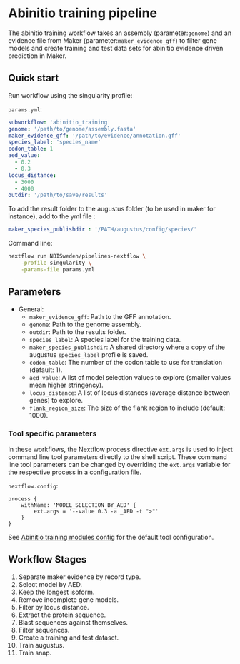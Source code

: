 # Abinitio training pipeline

The abinitio training workflow takes an assembly (parameter:`genome`) and
an evidence file from Maker (parameter:`maker_evidence_gff`) to filter
gene models and create training and test data sets for abinitio evidence
driven prediction in Maker.

## Quick start

Run workflow using the singularity profile:

`params.yml`:

```yml
subworkflow: 'abinitio_training'
genome: '/path/to/genome/assembly.fasta'
maker_evidence_gff: '/path/to/evidence/annotation.gff'
species_label: 'species_name'
codon_table: 1
aed_value:
  - 0.2
  - 0.3
locus_distance:
  - 3000
  - 4000
outdir: '/path/to/save/results'
```

To add the result folder to the augustus folder (to be used in maker for instance), add to the yml file :

```yml
maker_species_publishdir : '/PATH/augustus/config/species/'
```

Command line:

```bash
nextflow run NBISweden/pipelines-nextflow \
    -profile singularity \
    -params-file params.yml
```

## Parameters

- General:
  - `maker_evidence_gff`: Path to the GFF annotation.
  - `genome`: Path to the genome assembly.
  - `outdir`: Path to the results folder.
  - `species_label`: A species label for the training data.
  - `maker_species_publishdir`: A shared directory where a copy of the augustus `species_label` profile is saved.
  - `codon_table`: The number of the codon table to use for translation (default: 1).
  - `aed_value`: A list of model selection values to explore (smaller values mean higher stringency).
  - `locus_distance`: A list of locus distances (average distance between genes) to explore.
  - `flank_region_size`: The size of the flank region to include (default: 1000).

### Tool specific parameters

In these workflows, the Nextflow process directive `ext.args` is used to inject command line tool parameters directly to the shell script.
These command line tool parameters can be changed by overriding the `ext.args` variable for the respective process in a configuration file.

`nextflow.config`:

```nextflow
process {
    withName: 'MODEL_SELECTION_BY_AED' {
        ext.args = '--value 0.3 -a _AED -t ">"'
    }
}
```

See [Abinitio training modules config](../../config/abinitio_training_modules.config) for the default tool configuration.

## Workflow Stages

1. Separate maker evidence by record type.
2. Select model by AED.
3. Keep the longest isoform.
4. Remove incomplete gene models.
5. Filter by locus distance.
6. Extract the protein sequence.
7. Blast sequences against themselves.
8. Filter sequences.
9. Create a training and test dataset.
10. Train augustus.
11. Train snap.

